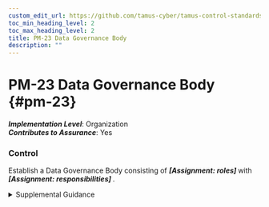 ```yaml
---
custom_edit_url: https://github.com/tamus-cyber/tamus-control-standards/tree/main/content/tamus.edu/TAMUS_profile.yaml
toc_min_heading_level: 2
toc_max_heading_level: 2
title: PM-23 Data Governance Body
description: ""
---
```


# PM-23 Data Governance Body {#pm-23}

_**Implementation Level**_: Organization\
_**Contributes to Assurance**_: Yes

### Control

Establish a Data Governance Body consisting of <strong title="pm-23_odp.01"> <em>[Assignment: roles]</em> </strong> with <strong title="pm-23_odp.02"> <em>[Assignment: responsibilities]</em> </strong>.


<details><summary>Supplemental Guidance</summary>A Data Governance Body can help ensure that the organization has coherent policies and the ability to balance the utility of data with security and privacy requirements. The Data Governance Body establishes policies, procedures, and standards that facilitate data governance so that data, including personally identifiable information, is effectively managed and maintained in accordance with applicable laws, executive orders, directives, regulations, policies, standards, and guidance. Responsibilities can include developing and implementing guidelines that support data modeling, quality, integrity, and the de-identification needs of personally identifiable information across the information life cycle as well as reviewing and approving applications to release data outside of the organization, archiving the applications and the released data, and performing post-release monitoring to ensure that the assumptions made as part of the data release continue to be valid. Members include the chief information officer, senior agency information security officer, and senior agency official for privacy. Federal agencies are required to establish a Data Governance Body with specific roles and responsibilities in accordance with the [EVIDACT](#511da9ca-604d-43f7-be41-b862085420a9) and policies set forth under [OMB M-19-23](#d886c141-c832-4ad7-ac6d-4b94f4b550d3).</details>
